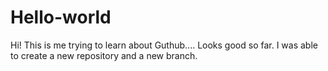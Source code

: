# Hello-world

Hi! This is me trying to learn about Guthub....
Looks good so far. I was able to create a new repository and a new branch.
